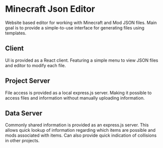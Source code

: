 # Minecraft Json Editor

Website based editor for working with Minecraft and Mod JSON files. Main goal is to provide a simple-to-use interface for generating files using templates.

## Client

UI is provided as a React client. Featuring a simple menu to view JSON files and editor to modify each file.

## Project Server

File access is provided as a local express.js server. Making it possible to access files and information without manually uploading information.

## Data Server

Commonly shared information is provided as an express.js server. This allows quick lookup of information regarding which items are possible and mods associated with items. Can also provide quick indication of collisions in other projects.